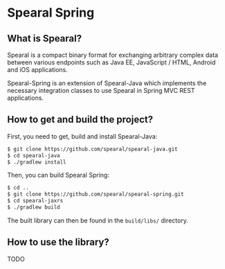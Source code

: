 Spearal Spring
==============

## What is Spearal?

Spearal is a compact binary format for exchanging arbitrary complex data between various endpoints such as Java EE, JavaScript / HTML, Android and iOS applications.

Spearal-Spring is an extension of Spearal-Java which implements the necessary integration classes to use Spearal in Spring MVC REST applications.

## How to get and build the project?

First, you need to get, build and install Spearal-Java:

````sh
$ git clone https://github.com/spearal/spearal-java.git
$ cd spearal-java
$ ./gradlew install
````

Then, you can build Spearal Spring:

````sh
$ cd ..
$ git clone https://github.com/spearal/spearal-spring.git
$ cd spearal-jaxrs
$ ./gradlew build
````

The built library can then be found in the `build/libs/` directory.

## How to use the library?

TODO
